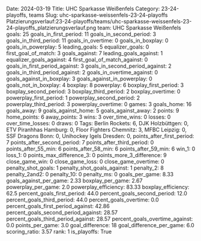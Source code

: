 Date: 2024-03-19
Title: UHC Sparkasse Weißenfels
Category: 23-24-playoffs, teams
Slug: uhc-sparkasse-weissenfels-23-24-playoffs
Platzierungsverlauf:23-24-playoffs/teams/uhc-sparkasse-weissenfels-23-24-playoffs_platzierungsverlauf.png
team: UHC Sparkasse Weißenfels
goals: 25
goals_in_first_period: 11
goals_in_second_period: 3
goals_in_third_period: 11
goals_in_overtime: 0
goals_in_boxplay: 0
goals_in_powerplay: 5
leading_goals: 5
equalizer_goals: 0
first_goal_of_match: 3
goals_against: 7
leading_goals_against: 1
equalizer_goals_against: 4
first_goal_of_match_against: 0
goals_in_first_period_against: 3
goals_in_second_period_against: 2
goals_in_third_period_against: 2
goals_in_overtime_against: 0
goals_against_in_boxplay: 3
goals_against_in_powerplay: 0
goals_not_in_boxplay: 4
boxplay: 8
powerplay: 6
boxplay_first_period: 3
boxplay_second_period: 3
boxplay_third_period: 2
boxplay_overtime: 0
powerplay_first_period: 1
powerplay_second_period: 2
powerplay_third_period: 3
powerplay_overtime: 0
games: 3
goals_home: 16
goals_away: 9
goals_against_home: 5
goals_against_away: 2
points: 9
home_points: 6
away_points: 3
wins: 3
over_time_wins: 0
losses: 0
over_time_losses: 0
draws: 0
Tags:  Berlin Rockets: 6,  DJK Holzbüttgen: 0,  ETV Piranhhas Hamburg: 0,  Floor Fighters Chemnitz: 3,  MFBC Leipzig: 0,  SSF Dragons Bonn: 0,  Unihockey Igels Dresden: 0,
points_after_first_period: 7
points_after_second_period: 7
points_after_third_period: 0
points_after_55_min: 6
points_after_58_min: 6
points_after_59_min: 6
win_1: 0
loss_1: 0
points_max_difference_3: 0
points_more_3_difference: 9
close_game_win: 0
close_game_loss: 0
close_game_overtime: 0
penalty_shot_goals: 1
penalty_shot_goals_against: 1
penalty_2: 8
penalty_2and2: 0
penalty_10: 0
penalty_ms: 0
goals_per_game: 8.33
goals_against_per_game: 2.33
boxplay_per_game: 2.67
powerplay_per_game: 2.0
powerplay_efficiency: 83.33
boxplay_efficiency: 62.5
percent_goals_first_period: 44.0
percent_goals_second_period: 12.0
percent_goals_third_period: 44.0
percent_goals_overtime: 0.0
percent_goals_first_period_against: 42.86
percent_goals_second_period_against: 28.57
percent_goals_third_period_against: 28.57
percent_goals_overtime_against: 0.0
points_per_game: 3.0
goal_difference: 18
goal_difference_per_game: 6.0
scoring_ratio: 3.57
rank: 1
is_playoffs: True

